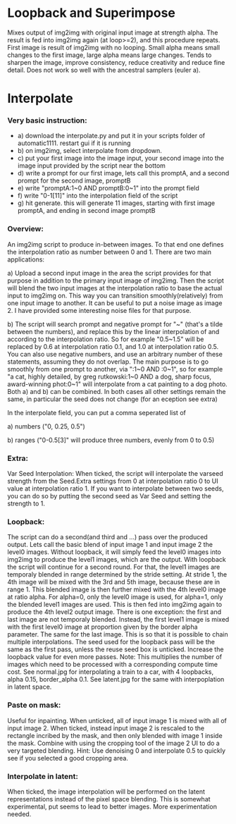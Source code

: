 # Loopback and Superimpose

Mixes output of img2img with original input image at strength alpha. The result is fed into img2img again (at loop>=2), and this procedure repeats.
First image is result of img2img with no looping.
Small alpha means small changes to the first image, large alpha means large changes.
Tends to sharpen the image, improve consistency, reduce creativity and reduce fine detail.
Does not work so well with the ancestral samplers (euler a).

# Interpolate

### Very basic instruction: ###
* a) download the interpolate.py and put it in your scripts folder of automatic1111. restart gui if it is running
* b) on img2img, select interpolate from dropdown.
* c) put your first image into the image input, your second image into the image input provided by the script near the bottom
* d) write a prompt for our first image, lets call this promptA, and a second prompt for the second image, promptB
* e) write "promptA:1\~0 AND promptB:0\~1" into the prompt field
* f) write "0-1[11]" into the interpolation field of the script
* g) hit generate. this will generate 11 images, starting with first image promptA, and ending in second image promptB


### Overview: ### 
An img2img script to produce in-between images. To that end one defines the interpolation ratio as number between 0 and 1. There are two main applications:

a) Upload a second input image in the area the script provides for that purpose in addition to the primary input image of img2img. Then the script will blend the two input images at the interpolation ratio to base the actual input to img2img on. This way you can transition smoothly(relatively) from one input image to another. It can be useful to put a noise image as image 2. I have provided some interesting noise files for that purpose.

b) The script will search prompt and negative prompt for "<number a>\~<number b>" (that's a tilde between the numbers), and replace this by the linear interpolation of <number a> and <number b> according to the interpolation ratio. So for example "0.5\~1.5" will be replaced by 0.6 at interpolation ratio 0.1, and 1.0 at interpolation ratio 0.5. You can also use negative numbers, and use an arbitrary number of these statements, assuming they do not overlap. The main purpose is to go smoothly from one prompt to another, via "<prompt a>:1\~0 AND <prompt b>:0\~1", so for example "a cat, highly detailed, by greg rutkowski:1\~0 AND a dog, sharp focus, award-winning phot:0\~1" will interpolate from a cat painting to a dog photo.
Both a) and b) can be combined. In both cases all other settings remain the same, in particular the seed does not change (for an eception see extra)

In the interpolate field, you can put a comma seperated list of

  a) numbers ("0, 0.25, 0.5")

  b) ranges ("0-0.5[3]" will produce three numbers, evenly from 0 to 0.5)

### Extra: ###
Var Seed Interpolation: When ticked, the script will interpolate the varseed strength from the Seed.Extra settings from 0 at interpolation ratio 0 to UI value at interpolation ratio 1. If you want to interpolate between two seeds, you can do so by putting the second seed as Var Seed and setting the strength to 1.

### Loopback: ###
The script can do a second(and third and ...) pass over the produced output. Lets call the basic blend of input image 1 and input image 2 the level0 images. Without loopback, it will simply feed the level0 images into img2img to produce the level1 images, which are the output. With loopback the script will continue for a second round. For that, the level1 images are temporaly blended in range determined by the stride setting. At stride 1, the 4th image will be mixed with the 3rd and 5th image, because these are in range 1. This blended image is then further mixed with the 4th level0 image at ratio alpha. For alpha=0, only the level0 image is used, for alpha=1, only the blended level1 images are used. This is then fed into img2img again to produce the 4th level2 output image. There is one exception: the first and last image are not temporaly blended. Instead, the first level1 image is mixed with the first level0 image at proportion given by the border alpha parameter. The same for the last image. This is so that it is possible to chain multiple interpolations. The seed used for the loopback pass will be the same as the first pass, unless the reuse seed box is unticked. Increase the loopback value for even more passes. Note: This multiplies the number of images which need to be processed with a corresponding compute time cost. See normal.jpg for interpolating a train to a car, with 4 loopbacks, alpha 0.15, border_alpha 0.1. See latent.jpg for the same with interpoplation in latent space.

### Paste on mask: ###
Useful for inpainting.
When unticked, all of input image 1 is mixed with all of input image 2. When ticked, instead input image 2 is rescaled to the rectangle incribed by the mask, and then only blended with image 1 inside the mask. Combine with using the cropping tool of the image 2 UI to do a very targeted blending. Hint: Use denoising 0 and interpolate 0.5 to quickly see if you selected a good cropping area.

### Interpolate in latent: ###
When ticked, the image interpolation will be performed on the latent representations instead of the pixel space blending. This is somewhat experimental, put seems to lead to better images. More experimentation needed. 
